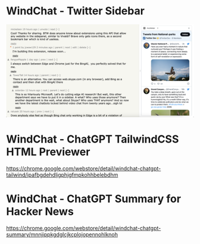 # WindChat - Twitter Sidebar
![](./images/preview1.png)

# WindChat - ChatGPT TailwindCSS HTML Previewer
https://chrome.google.com/webstore/detail/windchat-chatgpt-tailwind/ipafbgdehdljgphjgfmpkohhbelebdhm

# WindChat - ChatGPT Summary for Hacker News
https://chrome.google.com/webstore/detail/windchat-chatgpt-summary/mnnjippkgdglcjkcplojopennohlknoh
